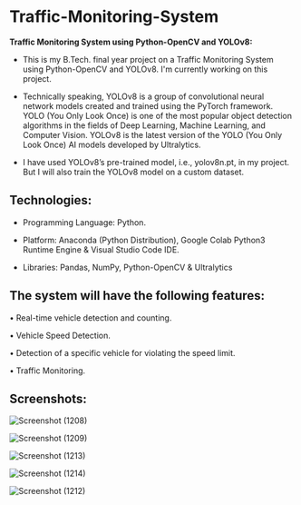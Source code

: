 <h1>Traffic-Monitoring-System</h1>


<strong>Traffic Monitoring System using Python-OpenCV and YOLOv8:</strong><br>
* This is my B.Tech. final year project on a Traffic Monitoring System using Python-OpenCV and YOLOv8. I'm currently working on this project.

* Technically speaking, YOLOv8 is a group of convolutional neural network models created and trained using the PyTorch framework. YOLO (You Only Look Once) is one of the most popular object detection algorithms in the fields of Deep Learning, Machine Learning, and Computer Vision. YOLOv8 is the latest version of the YOLO (You Only Look Once) AI models developed by Ultralytics.

*	I have used YOLOv8’s pre-trained model, i.e., yolov8n.pt, in my project. But I will also train the YOLOv8 model on a custom dataset.

<h2>Technologies:</h2>

*	Programming Language: Python.

*	Platform: Anaconda (Python Distribution), Google Colab Python3 Runtime Engine & Visual Studio Code IDE.

* Libraries: Pandas, NumPy, Python-OpenCV & Ultralytics

<h2>The system will have the following features:</h2>

•	Real-time vehicle detection and counting.

•	Vehicle Speed Detection.

•	Detection of a specific vehicle for violating the speed limit.

•	Traffic Monitoring.


<h2>Screenshots:</h2>

![Screenshot (1208)](https://github.com/DebajyotiTalukder2001/Traffic-Monitoring-System/assets/136104351/dc1257cb-132b-4f98-b63f-f4c4b99d4a76)


![Screenshot (1209)](https://github.com/DebajyotiTalukder2001/Traffic-Monitoring-System/assets/136104351/d0de50da-8ad5-47df-b346-38261bdf959e)

![Screenshot (1213)](https://github.com/DebajyotiTalukder2001/Traffic-Monitoring-System/assets/136104351/776d4726-0aa8-403c-a128-8c8236f0cbd3)

![Screenshot (1214)](https://github.com/DebajyotiTalukder2001/Traffic-Monitoring-System/assets/136104351/407033de-564f-4b70-a482-1093dccd0f06)


![Screenshot (1212)](https://github.com/DebajyotiTalukder2001/Traffic-Monitoring-System/assets/136104351/74cbb6d8-1781-4fab-958a-8d8650193e51)


